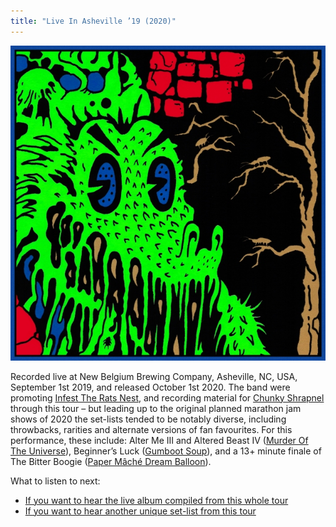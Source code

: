 ```yaml
---
title: "Live In Asheville ’19 (2020)"
---
```


![album cover for Live In Asheville 2019](./cover.jpg)

Recorded live at New Belgium Brewing Company, Asheville, NC, USA, September 1st 2019, and released October 1st 2020. The band were promoting [Infest The Rats Nest](../infest-the-rats-nest), and recording material for [Chunky Shrapnel](../chunky-shrapnel) through this tour – but leading up to the original planned marathon jam shows of 2020 the set-lists tended to be notably diverse, including throwbacks, rarities and alternate versions of fan favourites. For this performance, these include: Alter Me III and Altered Beast IV ([Murder Of The Universe](../murder-of-the-universe)), Beginner’s Luck ([Gumboot Soup](../gumboot-soup)), and a 13+ minute finale of The Bitter Boogie ([Paper Mâché Dream Balloon](../paper-mache-dream-balloon)).

What to listen to next:

*   [If you want to hear the live album compiled from this whole tour](../chunky-shrapnel)
*   [If you want to hear another unique set-list from this tour](../live-in-brussels-2019)
